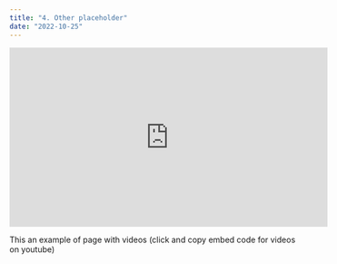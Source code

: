 ```yaml
---
title: "4. Other placeholder"
date: "2022-10-25"
---
```




<div class="videoWrapper">
<iframe width="560" height="315" src="https://www.youtube.com/embed/4SZl1r2O_bY" frameborder="0" allowfullscreen></iframe>
</div>

This an example of page with videos (click and copy embed code for videos on youtube)
